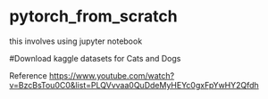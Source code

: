 # pytorch_from_scratch
this involves using jupyter notebook

#Download kaggle datasets for Cats and Dogs


Reference
https://www.youtube.com/watch?v=BzcBsTou0C0&list=PLQVvvaa0QuDdeMyHEYc0gxFpYwHY2Qfdh

